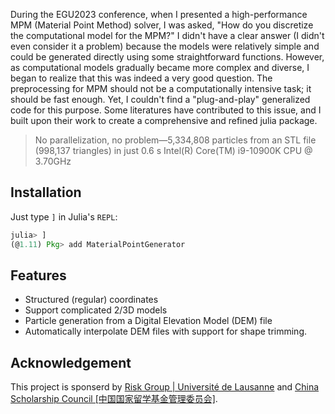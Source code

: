 During the EGU2023 conference, when I presented a high-performance MPM  (Material Point Method) solver, I was asked, 
"How do you discretize the computational model for the MPM?" I didn't have a clear answer (I didn't even consider it a problem) because the models were relatively simple and could be generated directly using some straightforward functions. However, as computational models gradually became more complex and diverse, I began to realize that this was indeed a very good question. The preprocessing for MPM should not be a computationally intensive task; it should be fast enough. Yet, I couldn't find a "plug-and-play" generalized code for this purpose. Some literatures have contributed to this issue, and I built upon their work to create a comprehensive and refined julia package. 

> No parallelization, no problem—5,334,808 particles from an STL file (998,137 triangles) in just 0.6 s
> Intel(R) Core(TM) i9-10900K CPU @ 3.70GHz

## Installation

Just type `]` in Julia's  `REPL`:

```julia
julia> ]
(@1.11) Pkg> add MaterialPointGenerator
```

## Features

- Structured (regular) coordinates
- Support complicated 2/3D models
- Particle generation from a Digital Elevation Model (DEM) file  
- Automatically interpolate DEM files with support for shape trimming.

## Acknowledgement

This project is sponserd by [Risk Group | Université de Lausanne](https://wp.unil.ch/risk/) and [China Scholarship Council [中国国家留学基金管理委员会]](https://www.csc.edu.cn/).